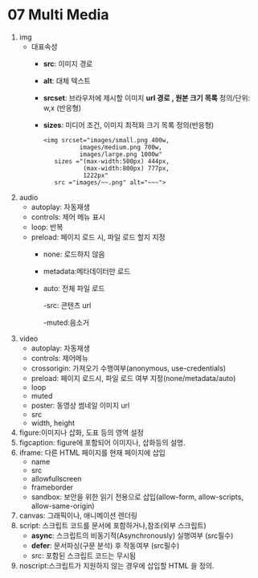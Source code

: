 # 07 Multi Media

1. img
   * 대표속성
     * **src**: 이미지 경로
     * **alt**: 대체 텍스트
     * **srcset**: 브라우저에 제시할 이미지 **url 경로 , 원본 크기 목록** 정의/단위: w,x \(반응형\)
     * **sizes**: 미디어 조건, 이미지 최적화 크기 목록 정의\(반응형\)

       ```markup
       <img srcset="images/small.png 400w, 
                 images/medium.png 700w, 
                 images/large.png 1000w" 
          sizes ="(max-width:500px) 444px, 
                  (max-width:800px) 777px,
                  1222px"
          src ="images/~~.png" alt="~~~">
       ```
2. audio
   * autoplay: 자동재생
   * controls: 제어 메뉴 표시
   * loop: 반복
   * preload: 페이지 로드 시, 파일 로드 할지 지정
     * none: 로드하지 않음
     * metadata:메타데이터만 로드
     * auto: 전체 파일 로드

       -src: 콘텐츠 url

       -muted:음소거
3. video
   * autoplay: 자동재생
   * controls: 제어메뉴
   * crossorigin: 가져오기 수행여부\(anonymous, use-credentials\)
   * preload: 페이지 로드시, 파일 로드 여부 지정\(none/metadata/auto\)
   * loop
   * muted
   * poster: 동영상 썸네일 이미지 url
   * src
   * width, height
4. figure:이미지나 삽화, 도표 등의 영역 설정
5. figcaption: figure에 포함되어 이미지나, 삽화등의 설명.
6. iframe: 다른 HTML 페이지를 현재 페이지에 삽입
   * name
   * src
   * allowfullscreen
   * frameborder
   * sandbox: 보안을 위한 읽기 전용으로 삽입\(allow-form, allow-scripts, allow-same-origin\)
7. canvas: 그래픽이나, 애니메이션 렌더링
8. script: 스크립트 코드를 문서에 포함하거나,참조\(외부 스크립트\)
   * **async**: 스크립트의 비동기적\(Asynchronously\) 실행여부 \(src필수\)
   * **defer**: 문서파싱\(구문 분석\) 후 작동여부 \(src필수\)
   * src: 포함된 스크립트 코드는 무시됨
9. noscript:스크립트가 지원하지 않는 경우에 삽입할 HTML 을 정의.

